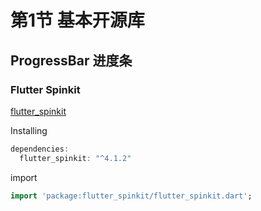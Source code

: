 # 第1节 基本开源库

## ProgressBar 进度条

### Flutter Spinkit 

[flutter_spinkit](https://pub.flutter-io.cn/packages/flutter_spinkit)

Installing

```dart
dependencies:
  flutter_spinkit: "^4.1.2"
```
import
```dart
import 'package:flutter_spinkit/flutter_spinkit.dart';
```

